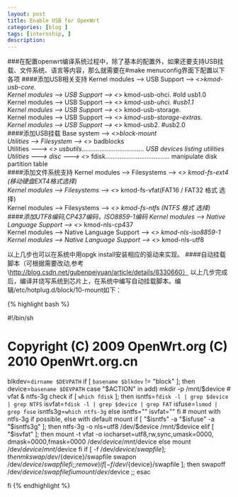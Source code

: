 ```yaml
---
layout: post
title: Enable USB for OpenWrt
categories: [blog ]
tags: [internship, ]
description: 
---
```


###在配置openwrt编译系统过程中，除了基本的配置外，如果还要支持USB挂载、文件系统、语言等内容，那么就需要在\#make menuconfig界面下配置以下各项
####添加USB相关支持
Kernel modules —> USB Support —> <*>kmod-usb-core.  
Kernel modules —> USB Support —> <*> kmod-usb-ohci. #old usb1.0  
Kernel modules —> USB Support —> <*> kmod-usb-uhci. #usb1.1  
Kernel modules —> USB Support —> <*> kmod-usb-storage.  
Kernel modules —> USB Support —> <*> kmod-usb-storage-extras.  
Kernel modules —> USB Support —> <*> kmod-usb2.     #usb2.0  
####添加USB挂载
Base system —> <*>block-mount  
Utilities —> Filesystem —> <*> badblocks  
Utilities ---> <*> usbutils................................... USB devices listing utilities  
Utilities ---> disc ---> <*> fdisk.................................... manipulate disk partition table  
####添加文件系统支持
Kernel modules —> Filesystems —> <*> kmod-fs-ext4 (移动硬盘EXT4格式选择)  
Kernel modules —> Filesystems —> <*> kmod-fs-vfat(FAT16 / FAT32 格式 选择)  
Kernel modules —> Filesystems —> <*> kmod-fs-ntfs (NTFS 格式 选择)  
####添加UTF8编码,CP437编码，ISO8859-1编码
Kernel modules —> Native Language Support —> <*> kmod-nls-cp437  
Kernel modules —> Native Language Support —> <*> kmod-nls-iso8859-1  
Kernel modules —> Native Language Support —> <*> kmod-nls-utf8  

以上几步也可以在系统中用opgk install安装相应的驱动来实现。 
####自动挂载脚本（可根据需要改动,参考\\http://blog.csdn.net/gubenpeiyuan/article/details/8330660）
以上几步完成后，编译并烧写系统到芯片上，在系统中编写自动挂载脚本。编辑/etc/hotplug.d/block/10-mount如下：  

{% highlight bash %}

#!/bin/sh
 
# Copyright (C) 2009 OpenWrt.org  (C) 2010 OpenWrt.org.cn
 
blkdev=`dirname $DEVPATH`
if [ `basename $blkdev` != "block" ]; then
    device=`basename $DEVPATH`
    case "$ACTION" in
        add)
                mkdir -p /mnt/$device
                # vfat & ntfs-3g check
                if  [ `which fdisk` ]; then
                        isntfs=`fdisk -l | grep $device | grep NTFS`
                        isvfat=`fdisk -l | grep $device | grep FAT`
                        isfuse=`lsmod | grep fuse`
                        isntfs3g=`which ntfs-3g`
                else
                        isntfs=""
                        isvfat=""
                fi 
                # mount with ntfs-3g if possible, else with default mount
                if [ "$isntfs" -a "$isfuse" -a "$isntfs3g" ]; then
                        ntfs-3g -o nls=utf8 /dev/$device /mnt/$device
                elif [ "$isvfat" ]; then
                        mount -t vfat -o iocharset=utf8,rw,sync,umask=0000, \
      dmask=0000,fmask=0000  /dev/$device /mnt/$device
                else
                        mount /dev/$device /mnt/$device
                fi
  if [ -f /dev/${device}/swapfile ]; then
   mkswap /dev/${device}/swapfile
   swapon /dev/${device}/swapfile
  fi
                ;;
        remove)
  if [ -f /dev/${device}/swapfile ]; then
   swapoff /dev/${device}/swapfile
  fi
                umount /dev/$device
                ;;
    esac
 
fi
{% endhighlight %}
